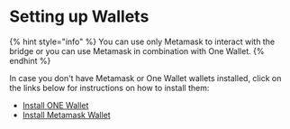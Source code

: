# Setting up Wallets

{% hint style="info" %}
You can use only Metamask to interact with the bridge or you can use Metamask in combination with One Wallet.
{% endhint %}

In case you don't have Metamask or One Wallet wallets installed, click on the links below for instructions on how to install them:

* [Install ONE Wallet](../../network/wallets/browser-extensions-wallets/one-wallet.md)
* [Install Metamask Wallet](../../network/wallets/browser-extensions-wallets/metamask-wallet.md)
